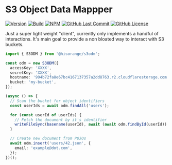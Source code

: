# S3 Object Data Mappper

[![Version](https://badge.fury.io/gh/hisorange%2Fs3odm.svg)](https://badge.fury.io/gh/hisorange%2Fs3odm)
[![Build](https://github.com/hisorange/s3odm/actions/workflows/ci.yml/badge.svg?branch=main)](https://github.com/hisorange/s3odm/actions/workflows/ci.yml)
[![NPM](https://img.shields.io/npm/dt/@hisorange/s3odm?label=NPM)](https://www.npmjs.com/package/@hisorange/s3odm)
[![GitHub Last Commit](https://img.shields.io/github/last-commit/hisorange/s3odm)](https://github.com/hisorange/s3odm/commits/main)
[![GitHub License](https://img.shields.io/github/license/hisorange/s3odm)](https://github.com/hisorange/s3odm/blob/main/LICENSE)

Just a super light weight "client", currently only implements a handful of interactions.
It's main goal to provide a non bloated way to interact with S3 buckets.

```typescript
import { S3ODM } from '@hisorange/s3odm';

const odm = new S3ODM({
  accessKey: 'XXXX',
  secretKey: 'XXXX',
  hostname: '994b72fa8e67bc4167137357a2dd8763.r2.cloudflarestorage.com',
  bucket: 'my-bucket',
});

(async () => {
  // Scan the bucket for object identifiers
  const userIds = await odm.findAll('users');

  for (const userId of userIds) {
    // Fetch the document by it's identifier
    writeFileSync(basename(userId), await (await odm.findById(userId)).json());
  }

  // Create new document from POJOs
  await odm.insert('users/42.json', {
    email: 'example@dot.com',
  });
})();
```
